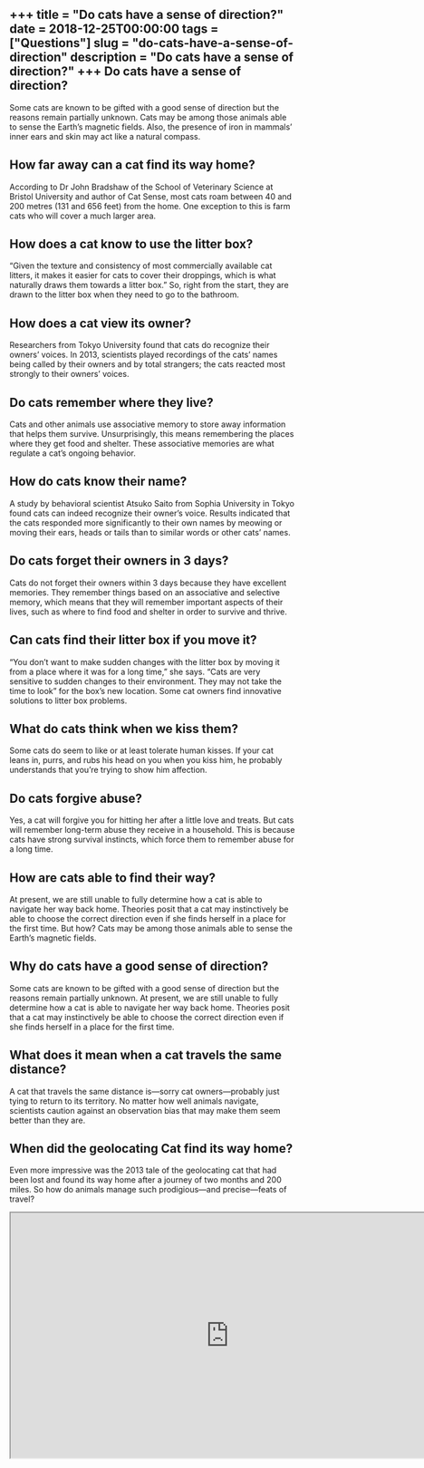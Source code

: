 +++
title = "Do cats have a sense of direction?"
date = 2018-12-25T00:00:00
tags = ["Questions"]
slug = "do-cats-have-a-sense-of-direction"
description = "Do cats have a sense of direction?"
+++
Do cats have a sense of direction?
----------------------------------

Some cats are known to be gifted with a good sense of direction but the reasons remain partially unknown. Cats may be among those animals able to sense the Earth’s magnetic fields. Also, the presence of iron in mammals’ inner ears and skin may act like a natural compass.

How far away can a cat find its way home?
-----------------------------------------

According to Dr John Bradshaw of the School of Veterinary Science at Bristol University and author of Cat Sense, most cats roam between 40 and 200 metres (131 and 656 feet) from the home. One exception to this is farm cats who will cover a much larger area.

How does a cat know to use the litter box?
------------------------------------------

“Given the texture and consistency of most commercially available cat litters, it makes it easier for cats to cover their droppings, which is what naturally draws them towards a litter box.” So, right from the start, they are drawn to the litter box when they need to go to the bathroom.

How does a cat view its owner?
------------------------------

Researchers from Tokyo University found that cats do recognize their owners’ voices. In 2013, scientists played recordings of the cats’ names being called by their owners and by total strangers; the cats reacted most strongly to their owners’ voices.

Do cats remember where they live?
---------------------------------

Cats and other animals use associative memory to store away information that helps them survive. Unsurprisingly, this means remembering the places where they get food and shelter. These associative memories are what regulate a cat’s ongoing behavior.

How do cats know their name?
----------------------------

A study by behavioral scientist Atsuko Saito from Sophia University in Tokyo found cats can indeed recognize their owner’s voice. Results indicated that the cats responded more significantly to their own names by meowing or moving their ears, heads or tails than to similar words or other cats’ names.

Do cats forget their owners in 3 days?
--------------------------------------

Cats do not forget their owners within 3 days because they have excellent memories. They remember things based on an associative and selective memory, which means that they will remember important aspects of their lives, such as where to find food and shelter in order to survive and thrive.

Can cats find their litter box if you move it?
----------------------------------------------

“You don’t want to make sudden changes with the litter box by moving it from a place where it was for a long time,” she says. “Cats are very sensitive to sudden changes to their environment. They may not take the time to look” for the box’s new location. Some cat owners find innovative solutions to litter box problems.

What do cats think when we kiss them?
-------------------------------------

Some cats do seem to like or at least tolerate human kisses. If your cat leans in, purrs, and rubs his head on you when you kiss him, he probably understands that you’re trying to show him affection.

Do cats forgive abuse?
----------------------

Yes, a cat will forgive you for hitting her after a little love and treats. But cats will remember long-term abuse they receive in a household. This is because cats have strong survival instincts, which force them to remember abuse for a long time.

How are cats able to find their way?
------------------------------------

At present, we are still unable to fully determine how a cat is able to navigate her way back home. Theories posit that a cat may instinctively be able to choose the correct direction even if she finds herself in a place for the first time. But how? Cats may be among those animals able to sense the Earth’s magnetic fields.

Why do cats have a good sense of direction?
-------------------------------------------

Some cats are known to be gifted with a good sense of direction but the reasons remain partially unknown. At present, we are still unable to fully determine how a cat is able to navigate her way back home. Theories posit that a cat may instinctively be able to choose the correct direction even if she finds herself in a place for the first time.

What does it mean when a cat travels the same distance?
-------------------------------------------------------

A cat that travels the same distance is—sorry cat owners—probably just tying to return to its territory. No matter how well animals navigate, scientists caution against an observation bias that may make them seem better than they are.

When did the geolocating Cat find its way home?
-----------------------------------------------

Even more impressive was the 2013 tale of the geolocating cat that had been lost and found its way home after a journey of two months and 200 miles. So how do animals manage such prodigious—and precise—feats of travel?

<iframe allow="accelerometer; autoplay; clipboard-write; encrypted-media; gyroscope; picture-in-picture" allowfullscreen="" class="__youtube_prefs__  epyt-is-override  no-lazyload" data-no-lazy="1" data-origheight="433" data-origwidth="770" data-skipgform_ajax_framebjll="" height="433" id="_ytid_14030" loading="lazy" src="https://www.youtube.com/embed/5qHRxvIqHWw?enablejsapi=1&autoplay=0&cc_load_policy=0&cc_lang_pref=&iv_load_policy=1&loop=0&modestbranding=0&rel=1&fs=1&playsinline=0&autohide=2&theme=dark&color=red&controls=1&" title="YouTube player" width="770"></iframe>